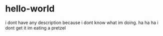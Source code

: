# hello-world
i dont have any description because i dont know what im doing. ha ha ha
i dont get it
im eating a pretzel
